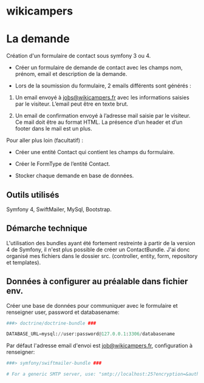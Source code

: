 # wikicampers

# La demande

Création d'un formulaire de contact sous symfony 3 ou 4.

- Créer un formulaire de demande de contact avec les champs nom, prénom, email et description de la demande.

- Lors de la soumission du formulaire, 2 emails différents sont générés :

1. Un email envoyé à jobs@wikicampers.fr avec les informations saisies par le visiteur. L’email peut être en texte brut.

2. Un email de confirmation envoyé à l’adresse mail saisie par le visiteur. Ce mail doit être au format HTML. La présence d’un header et d’un footer dans le mail est un plus.

Pour aller plus loin (facultatif) :

- Créer une entité Contact qui contient les champs du formulaire.

- Créer le FormType de l’entité Contact.

- Stocker chaque demande en base de données.


## Outils utilisés

Symfony 4, SwiftMailer, MySql, Bootstrap.

## Démarche technique

L'utilisation des bundles ayant été fortement restreinte à partir de la version 4 de Symfony, il n'est plus possible de créer un ContactBundle.
J'ai donc organisé mes fichiers dans le dossier src. (controller, entity, form, repository et templates).


## Données à configurer au préalable dans fichier env.

Créer une base de données pour communiquer avec le formulaire et renseigner user, password et databasename:

```python
###> doctrine/doctrine-bundle ###

DATABASE_URL=mysql://user:password@127.0.0.1:3306/databasename

```

Par défaut l'adresse email d'envoi est job@wikicampers.fr, configuration à renseigner:

```python
###> symfony/swiftmailer-bundle ###

# For a generic SMTP server, use: "smtp://localhost:25?encryption=&auth_mode="

```
